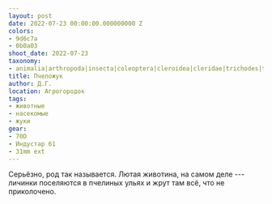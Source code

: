 ```yaml
---
layout: post
date: 2022-07-23 00:00:00.000000000 Z
colors:
- 9d6c7a
- 0b0a03
shoot_date: 2022-07-23
taxonomy:
- animalia|arthropoda|insecta|coleoptera|cleroidea|cleridae|trichodes|trichodes apiarius
title: Пчеложук
author: Д.Г.
location: Агрогородок
tags:
- животные
- насекомые
- жуки
gear:
- 70D
- Индустар 61
- 31mm ext
---
```

Серьёзно, род так называется. Лютая животина, на самом деле --- личинки поселяются в пчелиных ульях и жрут там всё, что не приколочено.

